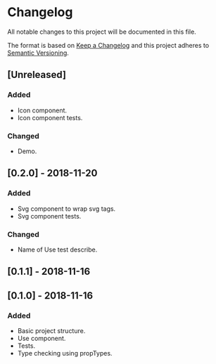 # Changelog

All notable changes to this project will be documented in this file.

The format is based on [Keep a Changelog](http://keepachangelog.com/en/1.0.0/)
and this project adheres to [Semantic Versioning](http://semver.org/spec/v2.0.0.html).

## [Unreleased]
### Added
- Icon component.
- Icon component tests.
### Changed
- Demo.

## [0.2.0] - 2018-11-20
### Added
- Svg component to wrap svg tags.
- Svg component tests.
### Changed
- Name of Use test describe.

## [0.1.1] - 2018-11-16

## [0.1.0] - 2018-11-16

### Added
- Basic project structure.
- Use component.
- Tests.
- Type checking using propTypes.